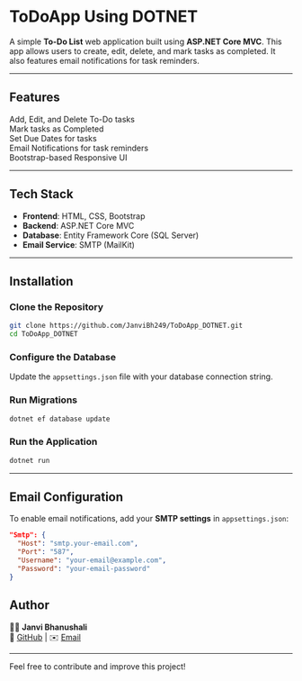 # ToDoApp Using DOTNET


A simple **To-Do List** web application built using **ASP.NET Core MVC**. This app allows users to create, edit, delete, and mark tasks as completed. It also features email notifications for task reminders.

---

## Features  
 Add, Edit, and Delete To-Do tasks  
 Mark tasks as Completed  
 Set Due Dates for tasks  
 Email Notifications for task reminders  
 Bootstrap-based Responsive UI  

---

## Tech Stack  
- **Frontend**: HTML, CSS, Bootstrap  
- **Backend**: ASP.NET Core MVC  
- **Database**: Entity Framework Core (SQL Server)  
- **Email Service**: SMTP (MailKit)  

---

## Installation  

### Clone the Repository  
```bash
git clone https://github.com/JanviBh249/ToDoApp_DOTNET.git
cd ToDoApp_DOTNET
```

### Configure the Database  
Update the `appsettings.json` file with your database connection string.

### Run Migrations  
```bash
dotnet ef database update
```

### Run the Application  
```bash
dotnet run
```

---

## Email Configuration  
To enable email notifications, add your **SMTP settings** in `appsettings.json`:  
```json
"Smtp": {
  "Host": "smtp.your-email.com",
  "Port": "587",
  "Username": "your-email@example.com",
  "Password": "your-email-password"
}
```

## Author  
👩‍💻 **Janvi Bhanushali**  
🔗 [GitHub](https://github.com/JanviBh249) | ✉️ [Email](mailto:janvibhanushali249@gmail.com)  

---

Feel free to contribute and improve this project! 
```
